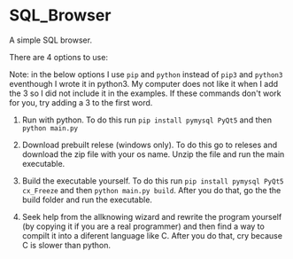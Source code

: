 # SQL_Browser

A simple SQL browser.

There are 4 options to use:

Note: in the below options I use `pip` and `python` instead of `pip3` and `python3` eventhough I wrote it in python3. My computer does not like 
it when I add the 3 so I did not include it in the examples. If these commands don't work for you, try adding a 3 to the first word.

1. Run with python. To do this run `pip install pymysql PyQt5` and then `python main.py`

2. Download prebuilt relese (windows only). To do this go to releses and download the zip file with your os name. Unzip the file and run the main executable.

3. Build the executable yourself. To do this run `pip install pymysql PyQt5 cx_Freeze` and then `python main.py build`. After you do that, go the the 
build folder and run the executable.

4. Seek help from the allknowing wizard and rewrite the program yourself (by copying it if you are a real programmer) and then find a way to compilt it into a
diferent language like C. After you do that, cry because C is slower than python.

